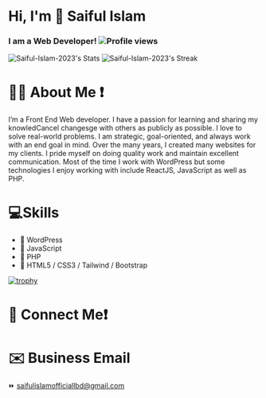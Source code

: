 # Hi, I'm 👋 Saiful Islam
### I am a Web Developer!  ![Profile views](https://gpvc.arturio.dev/Saiful-Islam-2023)
![Saiful-Islam-2023's Stats](https://github-readme-stats.vercel.app/api?username=Saiful-Islam-2023&theme=radical&show_icons=true&hide_border=false&count_private=true)
![Saiful-Islam-2023's Streak](https://github-readme-streak-stats.herokuapp.com/?user=Saiful-Islam-2023&theme=radical&hide_border=false)
# 👨‍💻 About Me ❗
I’m a Front End Web developer. I have a passion for learning and sharing my knowledCancel changesge with others as publicly as possible. I love to solve real-world problems. I am strategic, goal-oriented, and always work with an end goal in mind. Over the many years, I created many websites for my clients. I pride myself on doing quality work and maintain excellent communication. Most of the time I work with WordPress but some technologies I enjoy working with include ReactJS, JavaScript as well as PHP.

# 💻Skills
- 🔰 WordPress
- 🔰 JavaScript 
- 🔰 PHP
- 🔰 HTML5 / CSS3 / Tailwind / Bootstrap

[![trophy](https://github-profile-trophy.vercel.app/?username=Saiful-Islam-2023)](https://github.com/ryo-ma/github-profile-trophy)
# 🤙 Connect Me❗


# ✉️ Business Email
⏩ <a href="saifulislamofficiallbd@gmail.com">saifulislamofficiallbd@gmail.com</a>

